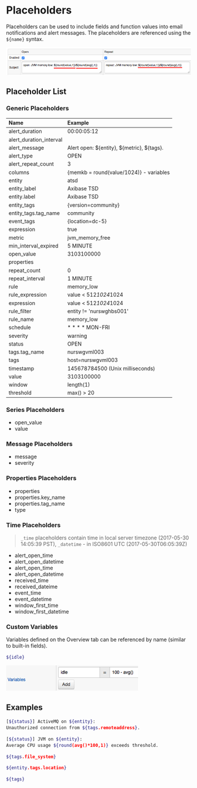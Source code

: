 # Placeholders

Placeholders can be used to include fields and function values into email notifications and alert messages.
The placeholders are referenced using the `${name}` syntax.

![](images/placeholders.png "placeholders")

## Placeholder List

### Generic Placeholders

**Name**|**Example**
:---|:---
alert_duration | 00:00:05:12
alert_duration_interval |
alert_message | Alert open: ${entity}, ${metric}, ${tags}.
alert_type | OPEN
alert_repeat_count | 3
columns | {memkb = round(value/1024)} - variables
entity | atsd
entity_label | Axibase TSD
entity.label | Axibase TSD
entity_tags | {version=community}
entity_tags.tag_name | community
event_tags | {location=dc-5}
expression | true
metric | jvm_memory_free
min_interval_expired | 5 MINUTE
open_value | 3103100000
properties |
repeat_count | 0
repeat_interval | 1 MINUTE
rule | memory_low
rule_expression | value < 512*1024*1024
expression | value < 512*1024*1024
rule_filter | entity != 'nurswghbs001'
rule_name | memory_low
schedule | * * * * MON-FRI
severity | warning
status | OPEN
tags.tag_name | nurswgvml003
tags | host=nurswgvml003
timestamp | 145678784500 (Unix milliseconds)
value | 3103100000
window | length(1)
threshold | max() > 20

### Series Placeholders

* open_value
* value

### Message Placeholders

* message
* severity

### Properties Placeholders

* properties
* properties.key_name
* properties.tag_name
* type

### Time Placeholders

> `_time` placeholders contain time in local server timezone (2017-05-30 14:05:39 PST), `_datetime` - in ISO8601 UTC (2017-05-30T06:05:39Z)

* alert_open_time
* alert_open_datetime
* alert_open_time
* alert_open_datetime
* received_time
* received_dateime
* event_time
* event_datetime
* window_first_time
* window_first_datetime

### Custom Variables

Variables defined on the Overview tab can be referenced by name (similar to built-in fields).

```sh
${idle}
```

![](images/variables.png "variables")

## Examples

```sh
[${status}] ActiveMQ on ${entity}:
Unauthorized connection from ${tags.remoteaddress}.
```

```sh
[${status}] JVM on ${entity}:
Average CPU usage ${round(avg()*100,1)} exceeds threshold.
```

```sh
${tags.file_system}
```

```sh
${entity.tags.location}
```

```sh
${tags}
```

